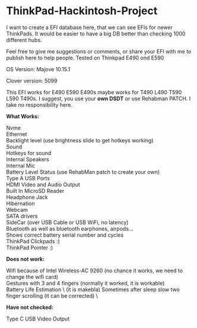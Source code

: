 # ThinkPad-Hackintosh-Project

I want to create a EFI database here, that we can see EFIs for newer ThinkPads. It would be easier to have a big DB better than checking 1000 different hubs.

Feel free to give me suggestions or comments, or share your EFI with me to publish here to help people.
Tested on Thinkpad E490 ond E590

OS Version: Majove 10.15.1

Clover version: 5099

This EFI works for E490 E590 E490s maybe works for T490 L490 T590 L590 T490s. I suggest, you use your **own DSDT** or use Rehabman PATCH. I take no responsibility here.


**What Works:**

Nvme \
Ethernet \
Backlight level (use brightness slide to get hotkeys working) \
Sound \
Hotkeys for sound \
Internal Speakers \
Internal Mic \
Battery Level Status (use RehabMan patch to create your own) \
Type A USB Ports \
HDMI Video and Audio Output \
Built In MicroSD Reader \
Headphone Jack \
Hibernation \
Webcam \
SATA drivers \
SideCar (over USB Cable or USB WiFi, no latency) \
Bluetooth as well as bluetooth earphones, airpods... \
Shows correct battery serial number and cycles \
ThinkPad Clickpads :) \
ThinkPad Pointer :) 


**Does not work:**

Wifi because of Intel Wireless-AC 9260 (no chance it works, we need to change the wifi card) \
Gestures with 3 and 4 fingers (normally it worked, it is workable) \
Battery Life Estimation \ (it is makebla)
Sometimes after sleep slow two finger scrolling (it can be corrected) \
 
**Have not checked:**

Type C USB Video Output 
